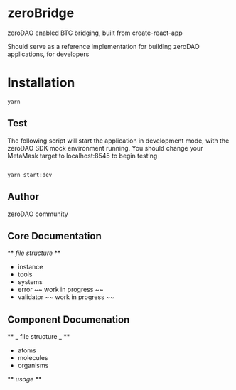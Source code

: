 # zeroBridge

zeroDAO enabled BTC bridging, built from create-react-app

Should serve as a reference implementation for building zeroDAO applications, for developers

# Installation

```shell
yarn
```

## Test


The following script will start the application in development mode, with the zeroDAO SDK mock environment running. You should change your MetaMask target to localhost:8545 to begin testing

```shell

yarn start:dev

```

## Author

zeroDAO community

## Core Documentation


** _file structure_ **

- instance
- tools
- systems 
- error ~~ work in progress ~~
- validator ~~ work in progress ~~


## Component Documenation

** _ file structure _ ** 

- atoms
- molecules
- organisms




** _usage_ **

